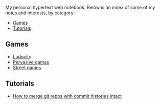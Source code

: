 My personal hypertext web notebook. Below is an index of some of my notes and
interests, by category:

- [Games](#games)
- [Tutorials](#tutorials)

## Games

- [Ludocity](ludocity.md)
- [Pervasive games](pervasive-games.md)
- [Street games](street-games.md)

## Tutorials

- [How to merge git repos with commit histories intact](combining-git-repos.md)
